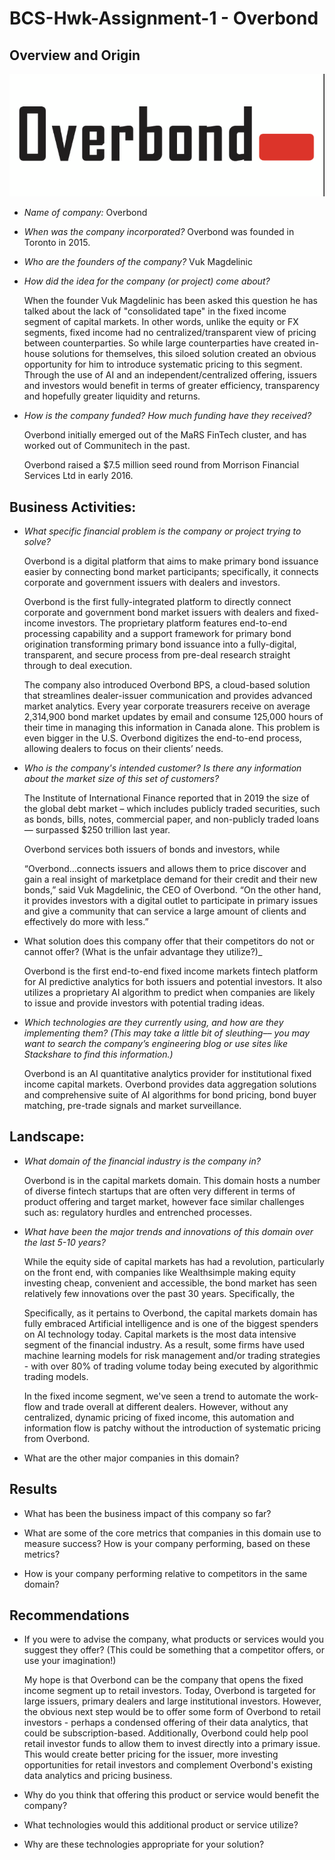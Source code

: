 # BCS-Hwk-Assignment-1 - Overbond
## Overview and Origin

![Overbond](Images/Overbond-pic.png)


* _Name of company:_
    Overbond

* _When was the company incorporated?_
Overbond was founded in Toronto in 2015.

* _Who are the founders of the company?_
Vuk Magdelinic

* _How did the idea for the company (or project) come about?_

    When the founder Vuk Magdelinic has been asked this question he has talked about the lack of "consolidated tape" in the fixed income segment of capital markets. In other words, unlike the equity or FX segments, fixed income had no centralized/transparent view of pricing between counterparties. So while large counterparties have created in-house solutions for themselves, this siloed solution created an obvious opportunity for him to introduce systematic pricing to this segment. Through the use of AI and an independent/centralized offering, issuers and investors would benefit in terms of greater efficiency, transparency and hopefully greater liquidity and returns.



* _How is the company funded? How much funding have they received?_

    Overbond initially emerged out of the MaRS FinTech cluster, and has worked out of Communitech in the past.
    
    Overbond raised a $7.5 million seed round from Morrison Financial Services Ltd in early 2016.


## Business Activities:

* _What specific financial problem is the company or project trying to solve?_

    Overbond is a digital platform that aims to make primary bond issuance easier by connecting bond market participants; specifically, it connects corporate and government issuers with dealers and investors.

    Overbond is the first fully-integrated platform to directly connect corporate and government bond market issuers with dealers and fixed-income investors. The proprietary platform features end-to-end processing capability and a support framework for primary bond origination transforming primary bond issuance into a fully-digital, transparent, and secure process from pre-deal research straight through to deal execution.

    The company also introduced Overbond BPS, a cloud-based solution that streamlines dealer-issuer communication and provides advanced market analytics. Every year corporate treasurers receive on average 2,314,900 bond market updates by email and consume 125,000 hours of their time in managing this information in Canada alone. This problem is even bigger in the U.S. Overbond digitizes the end-to-end process, allowing dealers to focus on their clients’ needs.

* _Who is the company's intended customer?  Is there any information about the market size of this set of customers?_

    The Institute of International Finance reported that in 2019 the size of the global debt market – which includes publicly traded securities, such as bonds, bills, notes, commercial paper, and non-publicly traded loans — surpassed $250 trillion last year.

    Overbond services both issuers of bonds and investors, while 

    “Overbond…connects issuers and allows them to price discover and gain a real insight of marketplace demand for their credit and their new bonds,” said Vuk Magdelinic, the CEO of Overbond. “On the other hand, it provides investors with a digital outlet to participate in primary issues and give a community that can service a large amount of clients and effectively do more with less.”

* What solution does this company offer that their competitors do not or cannot offer? (What is the unfair advantage they utilize?)_

    Overbond is the first end-to-end fixed income markets fintech platform for AI predictive analytics for both issuers and potential investors. It also utilizes a proprietary AI algorithm to predict when companies are likely to issue and provide investors with potential trading ideas.

* _Which technologies are they currently using, and how are they implementing them? (This may take a little bit of sleuthing–– you may want to search the company’s engineering blog or use sites like Stackshare to find this information.)_

    Overbond is an AI quantitative analytics provider for institutional fixed income capital markets. Overbond provides data aggregation solutions and comprehensive suite of AI algorithms for bond pricing, bond buyer matching, pre-trade signals and market surveillance.


## Landscape:

* _What domain of the financial industry is the company in?_

    Overbond is in the capital markets domain. This domain hosts a number of diverse fintech startups that are often very different in terms of product offering and target market, however face similar challenges such as: regulatory hurdles and entrenched processes.

* _What have been the major trends and innovations of this domain over the last 5-10 years?_

    While the equity side of capital markets has had a revolution, particularly on the front end, with companies like Wealthsimple making equity investing cheap, convenient and accessible, the bond market has seen relatively few innovations over the past 30 years. Specifically, the 

    Specifically, as it pertains to Overbond, the capital markets domain has fully embraced Artificial intelligence and is one of the biggest spenders on AI technology today. Capital markets is the most data intensive segment of the financial industry. As a result, some firms have used machine learning models for risk management and/or trading strategies - with over 80% of trading volume today being executed by algorithmic trading models.

    In the fixed income segment, we've seen a trend to automate the work-flow and trade overall at different dealers. However, without any centralized, dynamic pricing of fixed income, this automation and information flow is patchy without the introduction of systematic pricing from Overbond.


* What are the other major companies in this domain?



## Results

* What has been the business impact of this company so far?

* What are some of the core metrics that companies in this domain use to measure success? How is your company performing, based on these metrics?

* How is your company performing relative to competitors in the same domain?

## Recommendations

* If you were to advise the company, what products or services would you suggest they offer? (This could be something that a competitor offers, or use your imagination!)

    My hope is that Overbond can be the company that opens the fixed income segment up to retail investors. Today, Overbond is targeted for large issuers, primary dealers and large institutional investors. However, the obvious next step would be to offer some form of Overbond to retail investors - perhaps a condensed offering of their data analytics, that could be subscription-based. Additionally, Overbond could help pool retail investor funds to allow them to invest directly into a primary issue. This would create better pricing for the issuer, more investing opportunities for retail investors and complement Overbond's existing data analytics and pricing business.

* Why do you think that offering this product or service would benefit the company?



* What technologies would this additional product or service utilize?

* Why are these technologies appropriate for your solution?